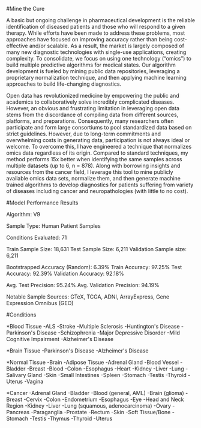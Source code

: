 #Mine the Cure

A basic but ongoing challenge in pharmaceutical development is the reliable identification of diseased patients and those who will respond to a given therapy. While efforts have been made to address these problems, most approaches have focused on improving accuracy rather than being cost-effective and/or scalable. As a result, the market is largely composed of many new diagnostic technologies with single-use applications, creating complexity. To consolidate, we focus on using one technology (“omics”) to build multiple predictive algorithms for medical states. Our algorithm development is fueled by mining public data repositories, leveraging a proprietary normalization technique, and then applying machine learning approaches to build life-changing diagnostics.  

Open data has revolutionized medicine by empowering the public and academics to collaboratively solve incredibly complicated diseases. However, an obvious and frustrating limitation in leveraging open data stems from the discordance of compiling data from different sources, platforms, and preparations. Consequently, many researchers often participate and form large consortiums to pool standardized data based on strict guidelines. However, due to long-term commitments and overwhelming costs in generating data, participation is not always ideal or welcome. To overcome this, I have engineered a technique that normalizes omics data regardless of its origin. Compared to standard techniques, my method performs 15x better when identifying the same samples across multiple datasets (up to 6, n = 878). Along with borrowing insights and resources from the cancer field, I leverage this tool to mine publicly available omics data sets, normalize them, and then generate machine trained algorithms to develop diagnostics for patients suffering from variety of diseases including cancer and neuropathologies (with little to no cost).


#Model Performance Results


Algorithm: V9

Sample Type: Human Patient Samples

Conditions Evaluated: 71

Train Sample Size: 18,631
Test Sample Size: 6,211
Validation Sample size: 6,211

Bootstrapped Accuracy (Random): 6.39%
Train Accuracy: 97.25%
Test Accuracy: 92.39%
Validation Accuracy: 92.18%

Avg. Test Precision: 95.24%
Avg. Validation Precision: 94.19%

Notable Sample Sources: GTeX, TCGA, ADNI, ArrayExpress, Gene Expression Omnibus (GEO)

#Conditions

*Blood Tissue
  -ALS
  -Stroke
  -Multiple Sclerosis
  -Huntington's Disease
  -Parkinson's Disease
  -Schizophrenia
  -Major Depressive Disorder
  -Mild Cognitive Impairment
  -Alzheimer's Disease

*Brain Tissue
  -Parkinson's Disease
  -Alzheimer's Disease

*Normal Tissue
  -Brain
  -Adipose Tissue
  -Adrenal Gland
  -Blood Vessel
  -Bladder
  -Breast
  -Blood
  -Colon
  -Esophagus
  -Heart
  -Kidney
  -Liver
  -Lung
  -Salivary Gland
  -Skin
  -Small Intestines
  -Spleen
  -Stomach
  -Testis
  -Thyroid
  -Uterus
  -Vagina

*Cancer
  -Adrenal Gland
  -Bladder
  -Blood (general, AML)
  -Brain (glioma)
  -Breast
  -Cervix
  -Colon
  -Endometrium
  -Esophagus
  -Eye
  -Head and Neck Region
  -Kidney
  -Liver
  -Lung (squamous, adenocarcinoma)
  -Ovary
  -Pancreas
  -Paraganglia
  -Prostate
  -Rectum
  -Skin
  -Soft Tissue/Bone
  -Stomach
  -Testis
  -Thymus
  -Thyroid
  -Uterus
